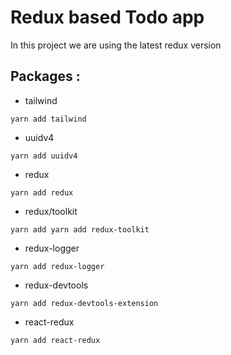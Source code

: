 # Redux based Todo app

In this project we are using the latest redux version

## Packages :

- tailwind

```
yarn add tailwind
```

- uuidv4

```
yarn add uuidv4
```

- redux

```
yarn add redux
```

- redux/toolkit

```
yarn add yarn add redux-toolkit
```

- redux-logger

```
yarn add redux-logger
```

- redux-devtools

```
yarn add redux-devtools-extension
```

- react-redux

```
yarn add react-redux
```

#
